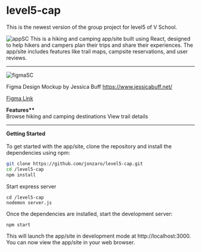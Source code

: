 # level5-cap

This is the newest version of the group project for level5 of V School.

![appSC](https://user-images.githubusercontent.com/66086245/236295259-5df54167-2b06-457b-9ea8-07e732f1bd6c.jpeg)
This is a hiking and camping app/site built using React, designed to help hikers and campers plan their trips and share their experiences. The app/site includes features like trail maps, campsite reservations, and user reviews.

<hr>


![figmaSC](https://user-images.githubusercontent.com/66086245/236295387-d45b351a-4b28-46ce-a82f-e26b98c3c4c2.jpeg)

Figma Design Mockup by Jessica Buff
https://www.jessicabuff.net/

<a href="https://www.figma.com/file/KX6ajHdx8BgmJp03nVzfuF/Wildlife-Research-Group?type=design&node-id=23-2390&t=dCIfba69szHTgNVP-0">Figma Link</a>



<b>Features**</b><br>
Browse hiking and camping destinations
View trail details

<hr>
<b>Getting Started</b><br><br>
To get started with the app/site, clone the repository and install the dependencies using npm:<br>

```bash
git clone https://github.com/jonzaro/level5-cap.git
cd /level5-cap
npm install
```


Start express server

```node
cd /level5-cap    
nodemon server.js
```

Once the dependencies are installed, start the development server:

```node
npm start
```


This will launch the app/site in development mode at http://localhost:3000. You can now view the app/site in your web browser.
